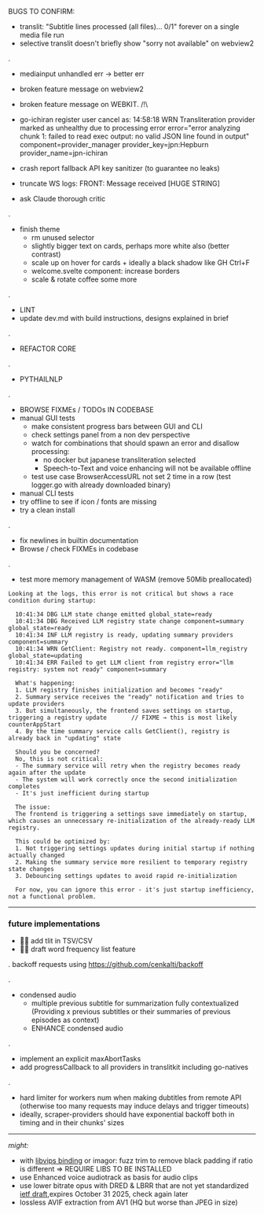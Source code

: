 BUGS TO CONFIRM:
- translit: "Subtitle lines processed (all files)... 0/1" forever on a single media file run
- selective translit doesn't briefly show "sorry not available" on webview2

.

- mediainput unhandled err → better err
- broken feature message on webview2

- broken feature message on WEBKIT. /!\
- go-ichiran register user cancel as: 14:58:18 WRN Transliteration provider marked as unhealthy due to processing error error="error analyzing chunk 1: failed to read exec output: no valid JSON line found in output" component=provider_manager provider_key=jpn:Hepburn provider_name=jpn-ichiran
- crash report fallback API key sanitizer (to guarantee no leaks)
- truncate WS logs: FRONT: Message received [HUGE STRING]
- ask Claude thorough critic

.
- finish theme
  - rm unused selector
  - slightly bigger text on cards, perhaps more white also (better contrast)
  - scale up on hover for cards + ideally a black shadow like GH Ctrl+F
  - welcome.svelte component: increase borders
  - scale & rotate coffee some more

.
- LINT
- update dev.md with build instructions, designs explained in brief

.
- REFACTOR CORE

.
- PYTHAILNLP

.
- BROWSE FIXMEs / TODOs IN CODEBASE
- manual GUI tests
  - make consistent progress bars between GUI and CLI
  - check settings panel from a non dev perspective
  - watch for combinations that should spawn an error and disallow processing:
    - no docker but japanese transliteration selected
    - Speech-to-Text and voice enhancing will not be available offline
  - test use case BrowserAccessURL not set 2 time in a row (test logger.go with already downloaded binary)
- manual CLI tests
- try offline to see if icon / fonts are missing
- try a clean install

.

- fix newlines in builtin documentation
- Browse / check FIXMEs in codebase

.

- test more memory management of WASM (remove 50Mib preallocated)




```
Looking at the logs, this error is not critical but shows a race condition during startup:

  10:41:34 DBG LLM state change emitted global_state=ready
  10:41:34 DBG Received LLM registry state change component=summary global_state=ready
  10:41:34 INF LLM registry is ready, updating summary providers component=summary
  10:41:34 WRN GetClient: Registry not ready. component=llm_registry global_state=updating
  10:41:34 ERR Failed to get LLM client from registry error="llm registry: system not ready" component=summary

  What's happening:
  1. LLM registry finishes initialization and becomes "ready"
  2. Summary service receives the "ready" notification and tries to update providers
  3. But simultaneously, the frontend saves settings on startup, triggering a registry update 		// FIXME → this is most likely counterAppStart
  4. By the time summary service calls GetClient(), registry is already back in "updating" state

  Should you be concerned?
  No, this is not critical:
  - The summary service will retry when the registry becomes ready again after the update
  - The system will work correctly once the second initialization completes
  - It's just inefficient during startup

  The issue:
  The frontend is triggering a settings save immediately on startup, which causes an unnecessary re-initialization of the already-ready LLM registry.

  This could be optimized by:
  1. Not triggering settings updates during initial startup if nothing actually changed
  2. Making the summary service more resilient to temporary registry state changes
  3. Debouncing settings updates to avoid rapid re-initialization

  For now, you can ignore this error - it's just startup inefficiency, not a functional problem.

```


<hr>

### future implementations

- 🚧🚧 add tlit in TSV/CSV
- 🚧🚧 draft word frequency list feature

.
backoff requests using https://github.com/cenkalti/backoff

.
- condensed audio
  - multiple previous subtitle for summarization fully contextualized (Providing x previous subtitles or their summaries of previous episodes as context)
  - ENHANCE condensed audio

.

- implement an explicit maxAbortTasks
- add progressCallback to all providers in translitkit including go-natives

.
- hard limiter for workers num when making dubtitles from remote API (otherwise too many requests may induce delays and trigger timeouts)
- ideally, scraper-providers should have exponential backoff both in timing and in their chunks' sizes

<hr>

*might:*

- with [libvips binding](https://github.com/h2non/bimg) or imagor: fuzz trim to remove black padding if ratio is different => REQUIRE LIBS TO BE INSTALLED
- use Enhanced voice audiotrack as basis for audio clips
- use lower bitrate opus with DRED & LBRR that are not yet standardized [ietf draft](https://datatracker.ietf.org/doc/draft-ietf-mlcodec-opus-extension/),expires October 31 2025, check again later
- lossless AVIF extraction from AV1 (HQ but worse than JPEG in size)

